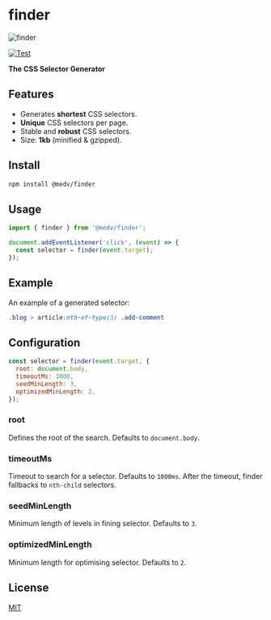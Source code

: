 # finder

![finder](https://medv.io/assets/finder.png)

[![Test](https://github.com/antonmedv/finder/actions/workflows/test.yml/badge.svg)](https://github.com/antonmedv/finder/actions/workflows/test.yml)

**The CSS Selector Generator**

## Features

* Generates **shortest** CSS selectors.
* **Unique** CSS selectors per page.
* Stable and **robust** CSS selectors.
* Size: **1kb** (minified & gzipped).

## Install

```bash
npm install @medv/finder
```

## Usage 

```ts
import { finder } from '@medv/finder';

document.addEventListener('click', (event) => {
  const selector = finder(event.target);
});
```

## Example

An example of a generated selector:

```css
.blog > article:nth-of-type(3) .add-comment
```

## Configuration

```js
const selector = finder(event.target, {
  root: document.body,
  timeoutMs: 1000,  
  seedMinLength: 3,
  optimizedMinLength: 2,
});
```

### root

Defines the root of the search. Defaults to `document.body`.

### timeoutMs

Timeout to search for a selector. Defaults to `1000ms`. After the timeout, finder fallbacks to `nth-child` selectors.

### seedMinLength

Minimum length of levels in fining selector. Defaults to `3`.

### optimizedMinLength

Minimum length for optimising selector. Defaults to `2`.

## License

[MIT](LICENSE)
